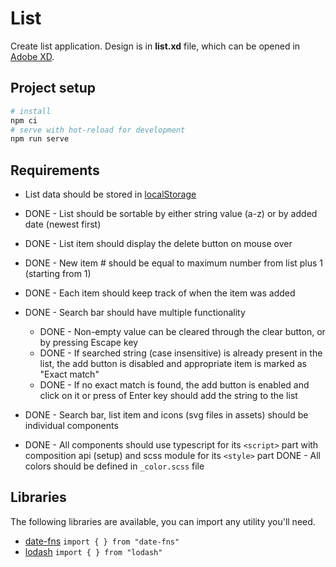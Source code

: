 # List

Create list application. Design is in **list.xd** file, which can be opened in
[Adobe XD](https://www.adobe.com/products/xd.html).

## Project setup

```bash
# install
npm ci
# serve with hot-reload for development
npm run serve
```

## Requirements

- List data should be stored in
  [localStorage](https://developer.mozilla.org/en-US/docs/Web/API/Window/localStorage)
- DONE - List should be sortable by either string value (a-z) or by added date
  (newest first)

- DONE - List item should display the delete button on mouse over
- DONE - New item # should be equal to maximum number from list plus 1 (starting
  from 1)

- DONE - Each item should keep track of when the item was added
- DONE - Search bar should have multiple functionality

  - DONE - Non-empty value can be cleared through the clear button, or by pressing
    Escape key
  - DONE - If searched string (case insensitive) is already present in the list, the
    add button is disabled and appropriate item is marked as "Exact match"
  - DONE - If no exact match is found, the add button is enabled and click on it or
    press of Enter key should add the string to the list

- DONE - Search bar, list item and icons (svg files in assets) should be
  individual components

- DONE - All components should use typescript for its `<script>` part with
  composition api (setup) and scss module for its `<style>` part DONE - All
  colors should be defined in `_color.scss` file

## Libraries

The following libraries are available, you can import any utility you'll need.

- [date-fns](https://date-fns.org/) `import { } from "date-fns"`
- [lodash](https://lodash.com/) `import { } from "lodash"`
